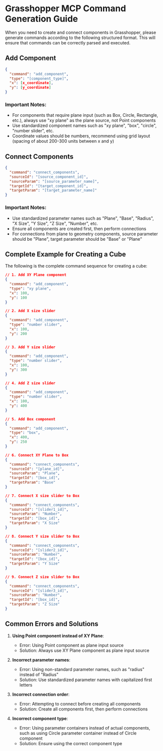 # Grasshopper MCP Command Generation Guide

When you need to create and connect components in Grasshopper, please generate commands according to the following structured format. This will ensure that commands can be correctly parsed and executed.

## Add Component

```json
{
  "command": "add_component",
  "type": "[component_type]",
  "x": [x_coordinate],
  "y": [y_coordinate]
}
```

### Important Notes:

- For components that require plane input (such as Box, Circle, Rectangle, etc.), always use "xy plane" as the plane source, not Point components
- Use standardized component names such as "xy plane", "box", "circle", "number slider", etc.
- Coordinate values should be numbers, recommend using grid layout (spacing of about 200-300 units between x and y)

## Connect Components

```json
{
  "command": "connect_components",
  "sourceId": "[source_component_id]",
  "sourceParam": "[source_parameter_name]",
  "targetId": "[target_component_id]",
  "targetParam": "[target_parameter_name]"
}
```

### Important Notes:

- Use standardized parameter names such as "Plane", "Base", "Radius", "X Size", "Y Size", "Z Size", "Number", etc.
- Ensure all components are created first, then perform connections
- For connections from plane to geometry components, source parameter should be "Plane", target parameter should be "Base" or "Plane"

## Complete Example for Creating a Cube

The following is the complete command sequence for creating a cube:

```json
// 1. Add XY Plane component
{
  "command": "add_component",
  "type": "xy plane",
  "x": 100,
  "y": 100
}

// 2. Add X size slider
{
  "command": "add_component",
  "type": "number slider",
  "x": 100,
  "y": 200
}

// 3. Add Y size slider
{
  "command": "add_component",
  "type": "number slider",
  "x": 100,
  "y": 300
}

// 4. Add Z size slider
{
  "command": "add_component",
  "type": "number slider",
  "x": 100,
  "y": 400
}

// 5. Add Box component
{
  "command": "add_component",
  "type": "box",
  "x": 400,
  "y": 250
}

// 6. Connect XY Plane to Box
{
  "command": "connect_components",
  "sourceId": "[plane_id]",
  "sourceParam": "Plane",
  "targetId": "[box_id]",
  "targetParam": "Base"
}

// 7. Connect X size slider to Box
{
  "command": "connect_components",
  "sourceId": "[slider1_id]",
  "sourceParam": "Number",
  "targetId": "[box_id]",
  "targetParam": "X Size"
}

// 8. Connect Y size slider to Box
{
  "command": "connect_components",
  "sourceId": "[slider2_id]",
  "sourceParam": "Number",
  "targetId": "[box_id]",
  "targetParam": "Y Size"
}

// 9. Connect Z size slider to Box
{
  "command": "connect_components",
  "sourceId": "[slider3_id]",
  "sourceParam": "Number",
  "targetId": "[box_id]",
  "targetParam": "Z Size"
}
```

## Common Errors and Solutions

1. **Using Point component instead of XY Plane**:

   - Error: Using Point component as plane input source
   - Solution: Always use XY Plane component as plane input source

2. **Incorrect parameter names**:

   - Error: Using non-standard parameter names, such as "radius" instead of "Radius"
   - Solution: Use standardized parameter names with capitalized first letters

3. **Incorrect connection order**:

   - Error: Attempting to connect before creating all components
   - Solution: Create all components first, then perform connections

4. **Incorrect component type**:
   - Error: Using parameter containers instead of actual components, such as using Circle parameter container instead of Circle component
   - Solution: Ensure using the correct component type
